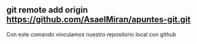 ## git remote add origin https://github.com/AsaelMiran/apuntes-git.git

Con este comando vinculamos nuestro repositorio local con github